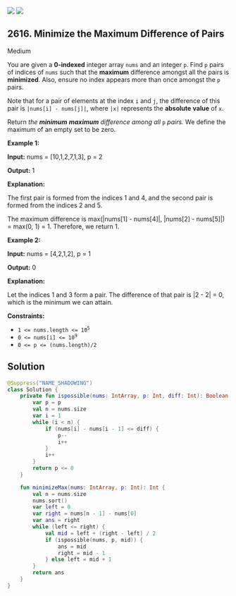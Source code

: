 [![](https://img.shields.io/github/stars/javadev/LeetCode-in-Kotlin?label=Stars&style=flat-square)](https://github.com/javadev/LeetCode-in-Kotlin)
[![](https://img.shields.io/github/forks/javadev/LeetCode-in-Kotlin?label=Fork%20me%20on%20GitHub%20&style=flat-square)](https://github.com/javadev/LeetCode-in-Kotlin/fork)

## 2616\. Minimize the Maximum Difference of Pairs

Medium

You are given a **0-indexed** integer array `nums` and an integer `p`. Find `p` pairs of indices of `nums` such that the **maximum** difference amongst all the pairs is **minimized**. Also, ensure no index appears more than once amongst the `p` pairs.

Note that for a pair of elements at the index `i` and `j`, the difference of this pair is `|nums[i] - nums[j]|`, where `|x|` represents the **absolute** **value** of `x`.

Return _the **minimum** **maximum** difference among all_ `p` _pairs._ We define the maximum of an empty set to be zero.

**Example 1:**

**Input:** nums = [10,1,2,7,1,3], p = 2

**Output:** 1

**Explanation:**

The first pair is formed from the indices 1 and 4, and the second pair is formed from the indices 2 and 5.

The maximum difference is max(\|nums[1] - nums[4]\|, \|nums[2] - nums[5]\|) = max(0, 1) = 1. Therefore, we return 1.

**Example 2:**

**Input:** nums = [4,2,1,2], p = 1

**Output:** 0

**Explanation:**

Let the indices 1 and 3 form a pair. The difference of that pair is \|2 - 2\| = 0, which is the minimum we can attain.

**Constraints:**

*   <code>1 <= nums.length <= 10<sup>5</sup></code>
*   <code>0 <= nums[i] <= 10<sup>9</sup></code>
*   `0 <= p <= (nums.length)/2`

## Solution

```kotlin
@Suppress("NAME_SHADOWING")
class Solution {
    private fun ispossible(nums: IntArray, p: Int, diff: Int): Boolean {
        var p = p
        val n = nums.size
        var i = 1
        while (i < n) {
            if (nums[i] - nums[i - 1] <= diff) {
                p--
                i++
            }
            i++
        }
        return p <= 0
    }

    fun minimizeMax(nums: IntArray, p: Int): Int {
        val n = nums.size
        nums.sort()
        var left = 0
        var right = nums[n - 1] - nums[0]
        var ans = right
        while (left <= right) {
            val mid = left + (right - left) / 2
            if (ispossible(nums, p, mid)) {
                ans = mid
                right = mid - 1
            } else left = mid + 1
        }
        return ans
    }
}
```